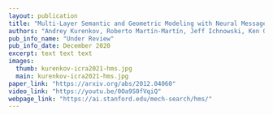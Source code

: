 ```yaml
---
layout: publication
title: "Multi-Layer Semantic and Geometric Modeling with Neural Message Passing in 3D Scene Graphs for Hierarchical Mechanical Search"
authors: "Andrey Kurenkov, Roberto Martín-Martín, Jeff Ichnowski, Ken Goldberg, Silvio Savarese"
pub_info_name: "Under Review"
pub_info_date: December 2020
excerpt: text text text
images:
  thumb: kurenkov-icra2021-hms.jpg
  main: kurenkov-icra2021-hms.jpg
paper_link: "https://arxiv.org/abs/2012.04060"
video_link: "https://youtu.be/0Oa9S0fVqiQ"
webpage_link: "https://ai.stanford.edu/mech-search/hms/"
---
```


